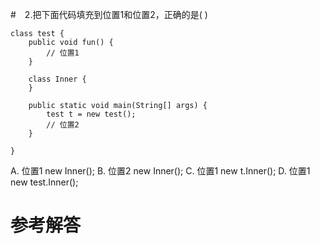 #　2.把下面代码填充到位置1和位置2，正确的是( )

```
class test {
	public void fun() {
		// 位置1
	}

	class Inner {
	}

	public static void main(String[] args) {
		test t = new test();
		// 位置2
	}

}
```
A. 位置1  new Inner();
B. 位置2  new Inner();
C. 位置1  new t.Inner();
D. 位置1  new test.Inner(); 

# 参考解答



